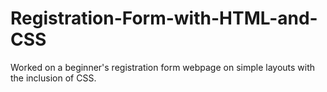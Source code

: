 # Registration-Form-with-HTML-and-CSS
Worked on a beginner's registration form webpage on simple layouts with the inclusion of CSS.
